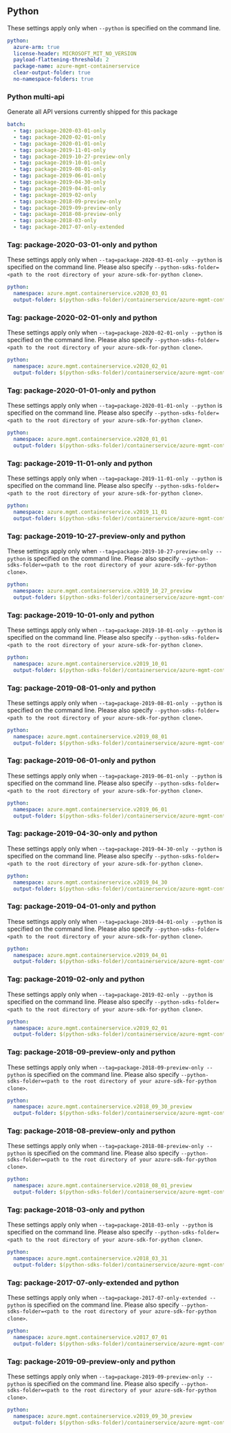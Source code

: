## Python

These settings apply only when `--python` is specified on the command line.

```yaml $(python)
python:
  azure-arm: true
  license-header: MICROSOFT_MIT_NO_VERSION
  payload-flattening-threshold: 2
  package-name: azure-mgmt-containerservice
  clear-output-folder: true
  no-namespace-folders: true
```

### Python multi-api

Generate all API versions currently shipped for this package

```yaml $(python) && $(multiapi)
batch:
  - tag: package-2020-03-01-only
  - tag: package-2020-02-01-only
  - tag: package-2020-01-01-only
  - tag: package-2019-11-01-only
  - tag: package-2019-10-27-preview-only
  - tag: package-2019-10-01-only
  - tag: package-2019-08-01-only
  - tag: package-2019-06-01-only
  - tag: package-2019-04-30-only
  - tag: package-2019-04-01-only
  - tag: package-2019-02-only
  - tag: package-2018-09-preview-only
  - tag: package-2019-09-preview-only
  - tag: package-2018-08-preview-only
  - tag: package-2018-03-only
  - tag: package-2017-07-only-extended
```

### Tag: package-2020-03-01-only and python

These settings apply only when `--tag=package-2020-03-01-only --python` is specified on the command line.
Please also specify `--python-sdks-folder=<path to the root directory of your azure-sdk-for-python clone>`.

``` yaml $(tag) == 'package-2020-03-01-only' && $(python)
python:
  namespace: azure.mgmt.containerservice.v2020_03_01
  output-folder: $(python-sdks-folder)/containerservice/azure-mgmt-containerservice/azure/mgmt/containerservice/v2020_03_01
```

### Tag: package-2020-02-01-only and python

These settings apply only when `--tag=package-2020-02-01-only --python` is specified on the command line.
Please also specify `--python-sdks-folder=<path to the root directory of your azure-sdk-for-python clone>`.

``` yaml $(tag) == 'package-2020-02-01-only' && $(python)
python:
  namespace: azure.mgmt.containerservice.v2020_02_01
  output-folder: $(python-sdks-folder)/containerservice/azure-mgmt-containerservice/azure/mgmt/containerservice/v2020_02_01
```

### Tag: package-2020-01-01-only and python

These settings apply only when `--tag=package-2020-01-01-only --python` is specified on the command line.
Please also specify `--python-sdks-folder=<path to the root directory of your azure-sdk-for-python clone>`.

``` yaml $(tag) == 'package-2020-01-01-only' && $(python)
python:
  namespace: azure.mgmt.containerservice.v2020_01_01
  output-folder: $(python-sdks-folder)/containerservice/azure-mgmt-containerservice/azure/mgmt/containerservice/v2020_01_01
```

### Tag: package-2019-11-01-only and python

These settings apply only when `--tag=package-2019-11-01-only --python` is specified on the command line.
Please also specify `--python-sdks-folder=<path to the root directory of your azure-sdk-for-python clone>`.

``` yaml $(tag) == 'package-2019-11-01-only' && $(python)
python:
  namespace: azure.mgmt.containerservice.v2019_11_01
  output-folder: $(python-sdks-folder)/containerservice/azure-mgmt-containerservice/azure/mgmt/containerservice/v2019_11_01
```

### Tag: package-2019-10-27-preview-only and python

These settings apply only when `--tag=package-2019-10-27-preview-only --python` is specified on the command line.
Please also specify `--python-sdks-folder=<path to the root directory of your azure-sdk-for-python clone>`.

``` yaml $(tag) == 'package-2019-10-27-preview-only' && $(python)
python:
  namespace: azure.mgmt.containerservice.v2019_10_27_preview
  output-folder: $(python-sdks-folder)/containerservice/azure-mgmt-containerservice/azure/mgmt/containerservice/v2019_10_27_preview
```

### Tag: package-2019-10-01-only and python

These settings apply only when `--tag=package-2019-10-01-only --python` is specified on the command line.
Please also specify `--python-sdks-folder=<path to the root directory of your azure-sdk-for-python clone>`.

``` yaml $(tag) == 'package-2019-10-01-only' && $(python)
python:
  namespace: azure.mgmt.containerservice.v2019_10_01
  output-folder: $(python-sdks-folder)/containerservice/azure-mgmt-containerservice/azure/mgmt/containerservice/v2019_10_01
```

### Tag: package-2019-08-01-only and python

These settings apply only when `--tag=package-2019-08-01-only --python` is specified on the command line.
Please also specify `--python-sdks-folder=<path to the root directory of your azure-sdk-for-python clone>`.

``` yaml $(tag) == 'package-2019-08-01-only' && $(python)
python:
  namespace: azure.mgmt.containerservice.v2019_08_01
  output-folder: $(python-sdks-folder)/containerservice/azure-mgmt-containerservice/azure/mgmt/containerservice/v2019_08_01
```

### Tag: package-2019-06-01-only and python

These settings apply only when `--tag=package-2019-06-01-only --python` is specified on the command line.
Please also specify `--python-sdks-folder=<path to the root directory of your azure-sdk-for-python clone>`.

``` yaml $(tag) == 'package-2019-06-01-only' && $(python)
python:
  namespace: azure.mgmt.containerservice.v2019_06_01
  output-folder: $(python-sdks-folder)/containerservice/azure-mgmt-containerservice/azure/mgmt/containerservice/v2019_06_01
```

### Tag: package-2019-04-30-only and python

These settings apply only when `--tag=package-2019-04-30-only --python` is specified on the command line.
Please also specify `--python-sdks-folder=<path to the root directory of your azure-sdk-for-python clone>`.

``` yaml $(tag) == 'package-2019-04-30-only' && $(python)
python:
  namespace: azure.mgmt.containerservice.v2019_04_30
  output-folder: $(python-sdks-folder)/containerservice/azure-mgmt-containerservice/azure/mgmt/containerservice/v2019_04_30
```

### Tag: package-2019-04-01-only and python

These settings apply only when `--tag=package-2019-04-01-only --python` is specified on the command line.
Please also specify `--python-sdks-folder=<path to the root directory of your azure-sdk-for-python clone>`.

``` yaml $(tag) == 'package-2019-04-01-only' && $(python)
python:
  namespace: azure.mgmt.containerservice.v2019_04_01
  output-folder: $(python-sdks-folder)/containerservice/azure-mgmt-containerservice/azure/mgmt/containerservice/v2019_04_01
```

### Tag: package-2019-02-only and python

These settings apply only when `--tag=package-2019-02-only --python` is specified on the command line.
Please also specify `--python-sdks-folder=<path to the root directory of your azure-sdk-for-python clone>`.

``` yaml $(tag) == 'package-2019-02-only' && $(python)
python:
  namespace: azure.mgmt.containerservice.v2019_02_01
  output-folder: $(python-sdks-folder)/containerservice/azure-mgmt-containerservice/azure/mgmt/containerservice/v2019_02_01
```

### Tag: package-2018-09-preview-only and python

These settings apply only when `--tag=package-2018-09-preview-only --python` is specified on the command line.
Please also specify `--python-sdks-folder=<path to the root directory of your azure-sdk-for-python clone>`.

``` yaml $(tag) == 'package-2018-09-preview-only' && $(python)
python:
  namespace: azure.mgmt.containerservice.v2018_09_30_preview
  output-folder: $(python-sdks-folder)/containerservice/azure-mgmt-containerservice/azure/mgmt/containerservice/v2018_09_30_preview
```

### Tag: package-2018-08-preview-only and python

These settings apply only when `--tag=package-2018-08-preview-only --python` is specified on the command line.
Please also specify `--python-sdks-folder=<path to the root directory of your azure-sdk-for-python clone>`.

``` yaml $(tag) == 'package-2018-08-preview-only' && $(python)
python:
  namespace: azure.mgmt.containerservice.v2018_08_01_preview
  output-folder: $(python-sdks-folder)/containerservice/azure-mgmt-containerservice/azure/mgmt/containerservice/v2018_08_01_preview
```

### Tag: package-2018-03-only and python

These settings apply only when `--tag=package-2018-03-only --python` is specified on the command line.
Please also specify `--python-sdks-folder=<path to the root directory of your azure-sdk-for-python clone>`.

``` yaml $(tag) == 'package-2018-03-only' && $(python)
python:
  namespace: azure.mgmt.containerservice.v2018_03_31
  output-folder: $(python-sdks-folder)/containerservice/azure-mgmt-containerservice/azure/mgmt/containerservice/v2018_03_31
```

### Tag: package-2017-07-only-extended and python

These settings apply only when `--tag=package-2017-07-only-extended --python` is specified on the command line.
Please also specify `--python-sdks-folder=<path to the root directory of your azure-sdk-for-python clone>`.

``` yaml $(tag) == 'package-2017-07-only-extended' && $(python)
python:
  namespace: azure.mgmt.containerservice.v2017_07_01
  output-folder: $(python-sdks-folder)/containerservice/azure-mgmt-containerservice/azure/mgmt/containerservice/v2017_07_01
```

### Tag: package-2019-09-preview-only and python

These settings apply only when `--tag=package-2019-09-preview-only --python` is specified on the command line.
Please also specify `--python-sdks-folder=<path to the root directory of your azure-sdk-for-python clone>`.

``` yaml $(tag) == 'package-2019-09-preview-only' && $(python)
python:
  namespace: azure.mgmt.containerservice.v2019_09_30_preview
  output-folder: $(python-sdks-folder)/containerservice/azure-mgmt-containerservice/azure/mgmt/containerservice/v2019_09_30_preview
```
